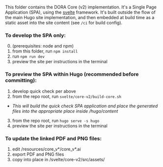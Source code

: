 This folder contains the DORA Core (v2) implementation. It's a Single Page Application (SPA), using the [svelte](svelte.dev) framework. It's built outside the flow of the main Hugo site implementation, and then embedded at build time as a static asset into the site content (see `/ci` for build config).

### To develop the SPA only:

0. (prerequisites: node and npm)
1. from this folder, run `npm install`
2. run `npm run dev`
3. preview the site per instructions in the terminal

### To preview the SPA within Hugo (recommended before committing):

1. develop quick check per above
2. from the repo root, run `svelte/core-v2/build-core.sh`
  * _This will build the quick check SPA application and place the generated files into the appropriate place inside /hugo/content_
3. from the repo root, run `hugo serve -s hugo`
4. preview the site per instructions in the terminal

### To update the linked PDF and PNG files:

1. edit /resources/core_v*/core_v*.ai
2. export PDF and PNG files
3. copy into place in /svelte/core-v2/src/assets/